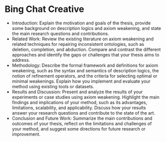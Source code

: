 # Bing Chat Creative

- Introduction: Explain the motivation and goals of the thesis, provide some background on description logics and axiom weakening, and state the main research questions and contributions.
- Related Work: Review the existing literature on axiom weakening and related techniques for repairing inconsistent ontologies, such as deletion, completion, and abduction. Compare and contrast the different approaches and identify the gaps or challenges that your thesis aims to address.
- Methodology: Describe the formal framework and definitions for axiom weakening, such as the syntax and semantics of description logics, the notion of refinement operators, and the criteria for selecting optimal or minimal weakenings. Explain how you implement and evaluate your method using existing tools or datasets.
- Results and Discussion: Present and analyze the results of your experiments or case studies using axiom weakening. Highlight the main findings and implications of your method, such as its advantages, limitations, scalability, and applicability. Discuss how your results answer your research questions and contribute to the state of the art.
- Conclusion and Future Work: Summarize the main contributions and outcomes of your thesis, reflect on the limitations and challenges of your method, and suggest some directions for future research or improvement.
